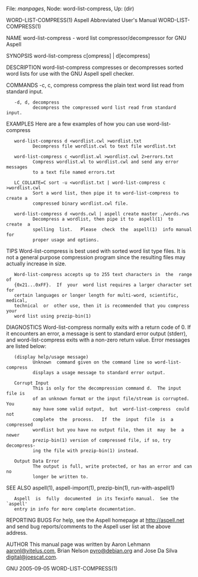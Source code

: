 File: *manpages*,  Node: word-list-compress,  Up: (dir)

WORD-LIST-COMPRESS(1)  Aspell Abbreviated User's Manual  WORD-LIST-COMPRESS(1)



NAME
       word-list-compress - word list compressor/decompressor for GNU Aspell

SYNOPSIS
       word-list-compress c[ompress] | d[ecompress]

DESCRIPTION
       word-list-compress compresses or decompresses sorted word lists for use
       with the GNU Aspell spell checker.

COMMANDS
       -c, c, compress
              compress the plain text word list read from standard input.

       -d, d, decompress
              decompress the compressed word list read from standard input.

EXAMPLES
       Here are a few examples of how you can use word-list-compress

       word-list-compress d <wordlist.cwl >wordlist.txt
              Decompress file wordlist.cwl to text file wordlist.txt

       word-list-compress c <wordlist.wl >wordlist.cwl 2>errors.txt
              Compress wordlist.wl to wordlist.cwl and send any error messages
              to a text file named errors.txt

       LC_COLLATE=C sort -u <wordlist.txt | word-list-compress c >wordlist.cwl
              Sort a word list, then pipe it to word-list-compress to create a
              compressed binary wordlist.cwl file.

       word-list-compress d <words.cwl | aspell create master ./words.rws
              Decompress a wordlist, then pipe it to  aspell(1)  to  create  a
              spelling  list.   Please  check  the  aspell(1)  info manual for
              proper usage and options.

TIPS
       Word-list-compress is best used with sorted word list type  files.   It
       is  not a general purpose compression program since the resulting files
       may actually increase in size.

       Word-list-compress accepts up to 255 text characters in  the  range  of
       {0x21...0xFF}.  If  your  word list requires a larger character set for
       certain languages or longer length for multi-word, scientific, medical,
       technical  or  other use, then it is recommended that you compress your
       word list using prezip-bin(1)

DIAGNOSTICS
       Word-list-compress normally exits with  a  return  code  of  0.  If  it
       encounters  an  error,  a  message  is  sent  to  standard error output
       (stderr), and word-list-compress exits with a  non-zero  return  value.
       Error messages are listed below:

       (display help/usage message)
              Unknown  command given on the command line so word-list-compress
              displays a usage message to standard error output.

       Corrupt Input
              This is only for the decompression command d.  The input file is
              of an unknown format or the input file/stream is corrupted.  You
              may have some valid output,  but  word-list-compress  could  not
              complete  the  process.   If  the  input  file  is  a compressed
              wordlist but you have no output file, then it  may  be  a  newer
              prezip-bin(1) version of compressed file, if so, try decompress-
              ing the file with prezip-bin(1) instead.

       Output Data Error
              The output is full, write protected, or has an error and can  no
              longer be written to.

SEE ALSO
       aspell(1), aspell-import(1), prezip-bin(1), run-with-aspell(1)

       Aspell  is  fully  documented  in its Texinfo manual.  See the `aspell'
       entry in info for more complete documentation.

REPORTING BUGS
       For help, see the Aspell homepage at <http://aspell.net> and  send  bug
       reports/comments to the Aspell user list at the above address.

AUTHOR
       This  manual  page  was  written by Aaron Lehmann <aaronl@vitelus.com>,
       Brian Nelson <pyro@debian.org> and Jose Da Silva <digital@joescat.com>.



GNU                               2005-09-05             WORD-LIST-COMPRESS(1)

